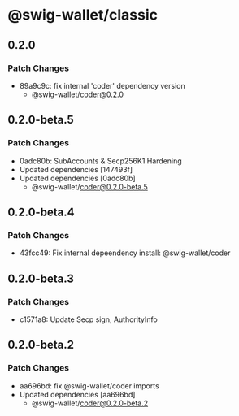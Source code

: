 # @swig-wallet/classic

## 0.2.0

### Patch Changes

- 89a9c9c: fix internal 'coder' dependency version
  - @swig-wallet/coder@0.2.0

## 0.2.0-beta.5

### Patch Changes

- 0adc80b: SubAccounts & Secp256K1 Hardening
- Updated dependencies [147493f]
- Updated dependencies [0adc80b]
  - @swig-wallet/coder@0.2.0-beta.5

## 0.2.0-beta.4

### Patch Changes

- 43fcc49: Fix internal depeendency install: @swig-wallet/coder

## 0.2.0-beta.3

### Patch Changes

- c1571a8: Update Secp sign, AuthorityInfo

## 0.2.0-beta.2

### Patch Changes

- aa696bd: fix @swig-wallet/coder imports
- Updated dependencies [aa696bd]
  - @swig-wallet/coder@0.2.0-beta.2
